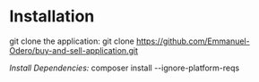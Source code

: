# Installation
git clone the application: git clone https://github.com/Emmanuel-Odero/buy-and-sell-application.git

*Install Dependencies:* composer install --ignore-platform-reqs